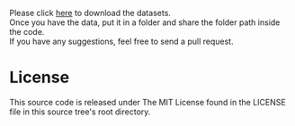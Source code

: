 Please click [here](https://drive.google.com/drive/folders/1TFpxSIdQclmbcSA3dw8tU1pmbZUcGl6m?usp=sharing) to download the datasets.\
Once you have the data, put it in a folder and share the folder path inside the code.\
If you have any suggestions, feel free to send a pull request.

# License
This source code is released under The MIT License found in the LICENSE file in this source tree's root directory.

